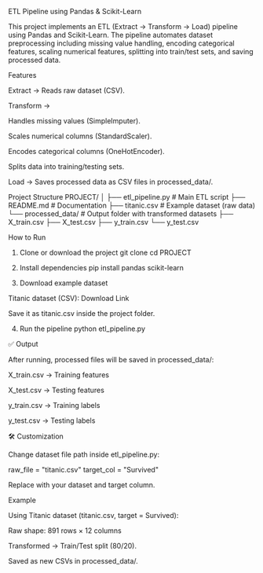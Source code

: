 ETL Pipeline using Pandas & Scikit-Learn

This project implements an ETL (Extract → Transform → Load) pipeline using Pandas and Scikit-Learn.
The pipeline automates dataset preprocessing including missing value handling, encoding categorical features, scaling numerical features, splitting into train/test sets, and saving processed data.

Features

Extract → Reads raw dataset (CSV).

Transform →

Handles missing values (SimpleImputer).

Scales numerical columns (StandardScaler).

Encodes categorical columns (OneHotEncoder).

Splits data into training/testing sets.

Load → Saves processed data as CSV files in processed_data/.

Project Structure
PROJECT/
│
├── etl_pipeline.py       # Main ETL script
├── README.md             # Documentation
├── titanic.csv           # Example dataset (raw data)
└── processed_data/       # Output folder with transformed datasets
    ├── X_train.csv
    ├── X_test.csv
    ├── y_train.csv
    └── y_test.csv

How to Run
1. Clone or download the project
git clone <your-repo-link>
cd PROJECT

2. Install dependencies
pip install pandas scikit-learn

3. Download example dataset

Titanic dataset (CSV):
Download Link

Save it as titanic.csv inside the project folder.

4. Run the pipeline
python etl_pipeline.py

✅ Output

After running, processed files will be saved in processed_data/:

X_train.csv → Training features

X_test.csv → Testing features

y_train.csv → Training labels

y_test.csv → Testing labels

🛠️ Customization

Change dataset file path inside etl_pipeline.py:

raw_file = "titanic.csv"
target_col = "Survived"


Replace with your dataset and target column.

Example

Using Titanic dataset (titanic.csv, target = Survived):

Raw shape: 891 rows × 12 columns

Transformed → Train/Test split (80/20).

Saved as new CSVs in processed_data/.